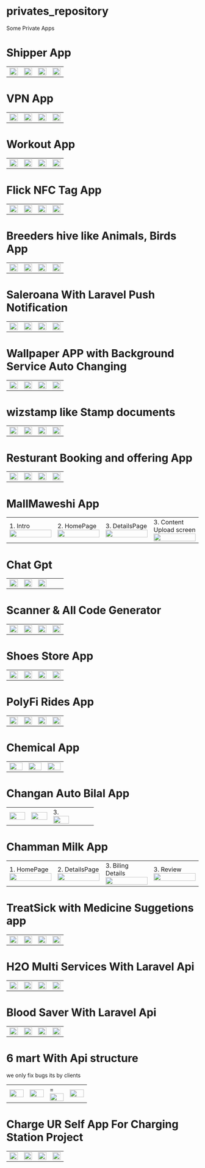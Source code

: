 # privates_repository
Some Private Apps

# Shipper App 
 <table style='border:none;width:100%'>
  <td style='width:24%;'>
   <img style='width:100%;' src='shiper1.png'>
  </td>
  <td style='width:24%;'>
  <img style='width:100%;' src='shiper2.png'>
  </td>
   <td style='width:24%;'>
  <img style='width:100%;' src='shiper3.png'>
  </td>
   </td>
   <td style='width:24%;'>
  <img style='width:100%;' src='shiper4.png'>
  </td>
</table>

# VPN App  
 <table style='border:none;width:100%'>
  <td style='width:24%;'>
   <img style='width:100%;' src='wizvpn2.png'>
  </td>
  <td style='width:24%;'>
  <img style='width:100%;' src='wizvpn3.png'>
  </td>
   <td style='width:24%;'>
  <img style='width:100%;' src='wizvpn4.png'>
  </td>
   </td>
   <td style='width:24%;'>
  <img style='width:100%;' src='wizvpn5.png'>
  </td>
</table>

# Workout App 
 <table style='border:none;width:100%'>
  <td style='width:24%;'>
   <img style='width:100%;' src='workout1.jpg'>
  </td>
  <td style='width:24%;'>
  <img style='width:100%;' src='workout2.jpg'>
  </td>
   <td style='width:24%;'>
  <img style='width:100%;' src='workout3.jpg'>
  </td>
   </td>
   <td style='width:24%;'>
  <img style='width:100%;' src='workout4.jpg'>
  </td>
</table>

# Flick NFC Tag App 
 <table style='border:none;width:100%'>
  <td style='width:24%;'>
   <img style='width:100%;' src='flick1.png'>
  </td>
  <td style='width:24%;'>
  <img style='width:100%;' src='flick2.png'>
  </td>
   <td style='width:24%;'>
  <img style='width:100%;' src='flick3.png'>
  </td>
   </td>
   <td style='width:24%;'>
  <img style='width:100%;' src='flick4.png'>
  </td>
 </table>
 
  # Breeders hive like Animals, Birds App
</table>
 <table style='border:none;width:100%'>
  <td style='width:24%;'>
   <img style='width:100%;' src='birdsapp1.png'>
  </td>
  <td style='width:24%;'>
  <img style='width:100%;' src='birdsapp2.png'>
  </td>
   <td style='width:24%;'>
  <img style='width:100%;' src='birdsapp4.png'>
  </td>
   </td>
   <td style='width:24%;'>
  <img style='width:100%;' src='birdsapp6.png'>
  </td>
</table>

# Saleroana With Laravel Push Notification
 <table style='border:none;width:100%'>
  <td style='width:24%;'>
   <img style='width:100%;' src='salerozana1.png'>
  </td>
  <td style='width:24%;'>
  <img style='width:100%;' src='salerozana2.png'>
  </td>
   <td style='width:24%;'>
  <img style='width:100%;' src='salerozana3.png'>
  </td>
   </td>
   <td style='width:24%;'>
  <img style='width:100%;' src='salerozana5.png'>
  </td>
</table>

# Wallpaper APP with Background Service Auto Changing
 <table style='border:none;width:100%'>
  <td style='width:24%;'>
   <img style='width:100%;' src='wallpaper1.png'>
  </td>
  <td style='width:24%;'>
  <img style='width:100%;' src='wallpaper2.png'>
  </td>
   <td style='width:24%;'>
  <img style='width:100%;' src='wallpaper3.png'>
  </td>
   </td>
   <td style='width:24%;'>
  <img style='width:100%;' src='wallpaper5.png'>
  </td>
</table>

  # wizstamp like Stamp documents
 <table style='border:none;width:100%'>
  <td style='width:24%;'>
   <img style='width:100%;' src='wizstamp1.png'>
  </td>
  <td style='width:24%;'>
  <img style='width:100%;' src='wizstamp2.png'>
  </td>
   <td style='width:24%;'>
  <img style='width:100%;' src='wizstamp4.png'>
  </td>
   </td>
   <td style='width:24%;'>
  <img style='width:100%;' src='wizstamp5.png'>
  </td>
</table>

# Resturant Booking and offering App 
 <table style='border:none;width:100%'>
  <td style='width:24%;'>
   <img style='width:100%;' src='kefc2.png'>
  </td>
  <td style='width:24%;'>
  <img style='width:100%;' src='kefc5.png'>
  </td>
   <td style='width:24%;'>
  <img style='width:100%;' src='kefc7.png'>
  </td>
   </td>
   <td style='width:24%;'>
  <img style='width:100%;' src='kefc8.png'>
  </td>
</table>
</table>

# MallMaweshi App 
 <table style='border:none;width:100%'>
  <td style='width:24%;'>
    1. Intro
   <img style='width:100%;' src='mallmaveshi1.png'>
  </td>
  <td style='width:24%;'>
    2. HomePage
  <img style='width:100%;' src='mallmaveshi2.png'>
  </td>
   <td style='width:24%;'>
    3. DetailsPage
  <img style='width:100%;' src='mallmaveshi3.png'>
  </td>
   </td>
   <td style='width:24%;'>
    3. Content Upload screen
  <img style='width:100%;' src='mallmaveshi4.png'>
  </td>
</table>

# Chat Gpt
 <table style='border:none;width:100%'>
  <td style='width:24%;'>
   <img style='width:100%;' src='itlifegpt1.png'>
  </td>
  <td style='width:24%;'>
  <img style='width:100%;' src='itlifegpt2.png'>
  </td>
   <td style='width:24%;'>
  <img style='width:100%;' src='itlifegpt3.png'>
  </td>
   </td>
   <td style='width:24%;'>
<!--     4.  -->
<!--   <img style='width:100%;' src='mallmaveshi4.png'> -->
  </td>
</table>

# Scanner & All Code Generator
 <table style='border:none;width:100%'>
  <td style='width:24%;'>

   <img style='width:100%;' src='scanner1.png'>
  </td>
  <td style='width:24%;'>

  <img style='width:100%;' src='scanner2.png'>
  </td>
   <td style='width:24%;'>

  <img style='width:100%;' src='scanner3.png'>
  </td>
   </td>
   <td style='width:24%;'>

  <img style='width:100%;' src='scanner4.png'>
  </td>
</table>

# Shoes Store App
 <table style='border:none;width:100%'>
  <td style='width:24%;'>

   <img style='width:100%;' src='shoes store1.png'>
  </td>
  <td style='width:24%;'>

  <img style='width:100%;' src='shoes store2.png'>
  </td>
   <td style='width:24%;'>

  <img style='width:100%;' src='shoes store4.png'>
  </td>
   </td>
   <td style='width:24%;'>

  <img style='width:100%;' src='shoes store5.png'>
  </td>
</table>

# PolyFi Rides App
<table style='border:none;width:100%'>
  <td style='width:24%;'>

   <img style='width:100%;' src='polyfi1.png'>
  </td>
  <td style='width:24%;'>

  <img style='width:100%;' src='polyfi4.png'>
  </td>
   <td style='width:24%;'>

  <img style='width:100%;' src='polyfi6.png'>
  </td>
   </td>
   <td style='width:24%;'>

  <img style='width:100%;' src='polyfi8.png'>
  </td>
</table>



# Chemical App
 <table style='border:none;width:100%'>
  <td style='width:24%;'>

   <img style='width:100%;' src='chemicalsapp3.png'>
  </td>
  <td style='width:24%;'>

  <img style='width:100%;' src='chemicalsapp6.png'>
  </td>
   <td style='width:24%;'>

  <img style='width:100%;' src='chemicalsapp3.png'>
  </td>
   </td>
</table>

<!--    after this when need to show the last .......................................... last area .....................................................-->

# Changan Auto Bilal App
 <table style='border:none;width:100%'>
  <td style='width:24%;'>
   <img style='width:100%;' src='changanauto1.png'>
  </td>
  <td style='width:24%;'>
  <img style='width:100%;' src='changanauto2.png'>
  </td>
   <td style='width:24%;'>
    3.
  <img style='width:100%;' src='changanauto3.png'>
  </td>
   </td>
   <td style='width:24%;'>
<!--     4.  -->
<!--   <img style='width:100%;' src='mallmaveshi4.png'> -->
  </td>
</table>



# Chamman Milk App
<table style='border:none;width:100%'>
  <td style='width:24%;'>
    1. HomePage
   <img style='width:100%;' src='chamanmilk shop1.png'>
  </td>
  <td style='width:24%;'>
    2. DetailsPage
  <img style='width:100%;' src='chamanmilk shop2.png'>
  </td>
   <td style='width:24%;'>
    3. Biling Details
  <img style='width:100%;' src='chamanmilk shop3.png'>
  </td>
   </td> 
   <td style='width:24%;'>
    3. Review
  <img style='width:100%;' src='chamanmilk shop4.png'>
  </td>
</table>

# TreatSick with Medicine Suggetions app
<table style='border:none;width:100%'>
  <td style='width:24%;max-width:25%;'>
   <img style='width:100%;' src='Screenshot_advance.png'>
  </td>
  <td style='width:24%;max-width:25%;'>
  <img style='width:100%;' src='Screenshot_home.png'>
  </td>
  <td style='width:24%;max-width:25%;'>
   <img style='width:100%;' src='Screenshot_advance.png'>
  </td>
  <td style='width:24%;max-width:25%;'>
  <img style='width:100%;' src='Screenshot_home.png'>
  </td>
</table>

# H2O Multi Services With Laravel Api
<table style='border:none;width:100%'>
  <td style='width:24%;max-width:25%;'>
   
   <img style='width:100%;' src='h20_7.png'>
  </td>
  <td style='width:24%;max-width:25%;'>
    
  <img style='width:100%;' src='h20_8.png'>
  </td>
  <td style='width:24%;max-width:25%;'>
    
  <img style='width:100%;' src='h20_13.png'>
  </td>
  <td style='width:24%;max-width:25%;'>
  <img style='width:100%;' src='h20_14.png'>
  </td>
</table>

# Blood Saver With Laravel Api
<table style='border:none;width:100%'>
  <td style='width:24%;max-width:25%;'>
  
   <img style='width:100%;' src='bloodsaver1.png'>
  </td>
  <td style='width:24%;max-width:25%;'>
  
  <img style='width:100%;' src='bloodsaver4.png'>
  </td>
  <td style='width:24%;max-width:25%;'>
  <img style='width:100%;' src='bloodsaver5.png'>
  </td>
  <td style='width:24%;max-width:25%;'>
   
  <img style='width:100%;' src='bloodsaver7.png'>
  </td>
</table>

# 6 mart With Api structure
 we only fix bugs its by clients
<table style='border:none;width:100%'>
  <td style='width:24%;max-width:25%;'>
  
   <img style='width:100%;' src='6mart_2.png'>
  </td>
  <td style='width:24%;max-width:25%;'>
  
  <img style='width:100%;' src='6mart_4.png'>
  </td>
  <td style='width:24%;max-width:25%;'>
    =
  <img style='width:100%;' src='6mart_5.png'>
  </td>
  <td style='width:24%;max-width:25%;'>
   
  <img style='width:100%;' src='6mart_7.png'>
  </td>
</table>

# Charge UR Self App For Charging Station Project
 <table style='border:none;width:100%'>
  <td style='width:24%;'>
   
   <img style='width:100%;' src='chargeurself_1.png'>
  </td>
  <td style='width:24%;'>
    
  <img style='width:100%;' src='chargeurself_2.png'>
  </td>
   <td style='width:24%;'>
    
  <img style='width:100%;' src='chargeurself_3.png'>
  </td>
   </td>
   <td style='width:24%;'>
  
  <img style='width:100%;' src='chargeurself_4.png'>
  </td>
</table>
